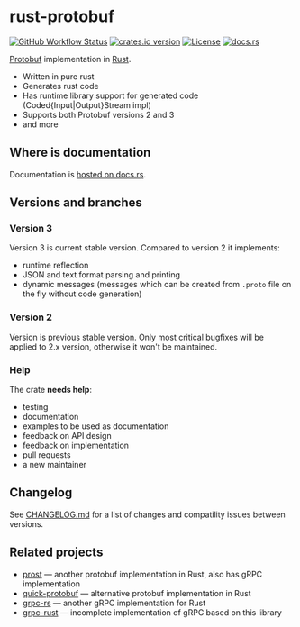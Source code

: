 # rust-protobuf

<!-- https://travis-ci.org/stepancheg/rust-protobuf.png -->
[![GitHub Workflow Status][actions-shields]][actions]
[![crates.io version][crates-io-shields]][crates-io]
[![License][license-shields]][license]
[![docs.rs][docs-rs-shields]][docs-rs]

[actions]: https://github.com/stepancheg/rust-protobuf/actions?query=workflow%3ACI
[actions-shields]: https://img.shields.io/github/workflow/status/stepancheg/rust-protobuf/CI
[crates-io]: https://crates.io/crates/protobuf
[crates-io-shields]: https://img.shields.io/crates/v/protobuf.svg
[license]: https://github.com/stepancheg/rust-protobuf/blob/master/LICENSE.txt
[license-shields]: https://img.shields.io/crates/l/protobuf.svg
[docs-rs]: https://docs.rs/protobuf
[docs-rs-shields]: https://img.shields.io/badge/docs.rs-rustdoc-green.svg

[Protobuf](https://developers.google.com/protocol-buffers/docs/overview) implementation in [Rust](https://www.rust-lang.org/).

* Written in pure rust
* Generates rust code
* Has runtime library support for generated code
  (Coded{Input|Output}Stream impl)
* Supports both Protobuf versions 2 and 3
* and more

## Where is documentation

Documentation is [hosted on docs.rs](https://docs.rs/protobuf).

## Versions and branches

### Version 3

Version 3 is current stable version. Compared to version 2 it implements:
* runtime reflection
* JSON and text format parsing and printing
* dynamic messages (messages which can be created from `.proto` file on the fly
  without code generation)

### Version 2

Version is previous stable version. Only most critical bugfixes will be applied
to 2.x version, otherwise it won't be maintained.

### Help

The crate **needs help**:
* testing
* documentation
* examples to be used as documentation
* feedback on API design
* feedback on implementation
* pull requests
* a new maintainer

## Changelog

See [CHANGELOG.md](CHANGELOG.md) for a list of changes and compatility issues between versions.

## Related projects

* [prost](https://github.com/danburkert/prost) — another protobuf implementation in Rust, also has gRPC implementation
* [quick-protobuf](https://github.com/tafia/quick-protobuf) — alternative protobuf implementation in Rust
* [grpc-rs](https://github.com/pingcap/grpc-rs/) — another gRPC implementation for Rust
* [grpc-rust](https://github.com/stepancheg/grpc-rust) — incomplete implementation of gRPC based on this library
